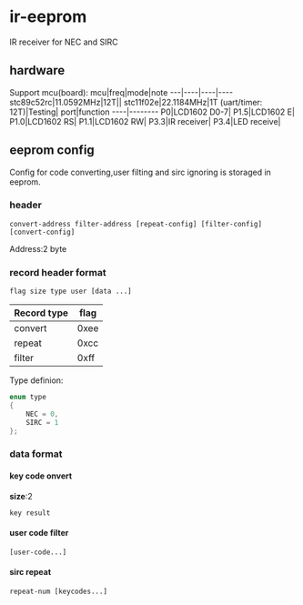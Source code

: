 # ir-eeprom
IR receiver for NEC and SIRC
## hardware
Support mcu(board):
mcu|freq|mode|note
---|----|----|----
stc89c52rc|11.0592MHz|12T||
stc11f02e|22.1184MHz|1T (uart/timer: 12T)|Testing|
port|function
----|--------
P0|LCD1602 D0-7|
P1.5|LCD1602 E|
P1.0|LCD1602 RS|
P1.1|LCD1602 RW|
P3.3|IR receiver|
P3.4|LED receive|
## eeprom config
Config for code converting,user filting and sirc ignoring is storaged in eeprom.
### header
```
convert-address filter-address [repeat-config] [filter-config] [convert-config]
```
Address:2 byte
### record header format
```
flag size type user [data ...]
```
Record type|flag
-----------|----
convert|0xee|
repeat|0xcc|
filter|0xff|    
Type definion:
```c
enum type
{
    NEC = 0,
    SIRC = 1
};
```
### data format
#### key code onvert
**size**:2
```
key result
```
#### user code filter
```
[user-code...]
```
#### sirc repeat
```
repeat-num [keycodes...]
```